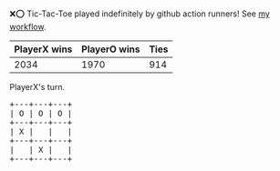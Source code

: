 :x::o: Tic-Tac-Toe played indefinitely by github action runners! See [my workflow](.github/workflows/play.yaml).

|PlayerX wins|PlayerO wins|Ties|
|-|-|-|
|2034|1970|914|

PlayerX's turn.

<pre>
+---+---+---+
| O | O | O |
+---+---+---+
| X |   |   |
+---+---+---+
|   | X |   |
+---+---+---+
</pre>